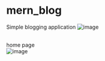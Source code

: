 # mern_blog
Simple blogging application 
![image](https://github.com/muhammadunaisak/mern_blog/assets/84447232/565aa6a9-6c81-48ed-b7c9-f07a5ae02cdd)<br><br>

home page<br>
![image](https://github.com/muhammadunaisak/mern_blog/assets/84447232/44c8b61e-0b6f-464c-aae0-26fe7bf81ad6)
